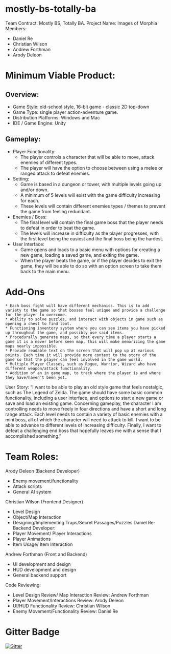 # mostly-bs-totally-ba

Team Contract: Mostly BS, Totally BA.
Project Name: Images of Morphia
Members: 
* Daniel Re
* Christian Wilson
* Andrew Forthman
* Arody Deleon



Minimum Viable Product:
=========================
Overview:
-------------------------
* Game Style: old-school style, 16-bit game - classic 2D top-down 
* Game Type: single player action-adventure game. 
* Distribution Platforms:  Windows and Mac
* IDE / Game Engine: Unity

Gameplay:
-------------------------
* Player Functionality:
	* The player controls a character that will be able to move, attack enemies of different types.
	* The player will have the option to choose between using a melee or ranged attack to defeat enemies.
* Setting:
	* Game is based in a dungeon or tower, with multiple levels going up and/or down.
	* A minimum of 5 levels will exist with the game difficulty increasing for each.
	* These levels will contain different enemies types / themes to prevent the game from feeling redundant. 
* Enemies / Boss:
	* The final level will contain the final game boss that the player needs to defeat in order to beat the game. 
	* The levels will increase in difficulty as the player progresses, with the first level being the easiest and the final boss being the hardest. 
* User Interface:
	* Game opens and loads to a basic menu with options for creating a new game,  loading a saved game, and exiting the game.
	* When the player beats the game, or if the player decides to exit the game, they will be able to do so with an option screen to take them back to the main menu.






Add-Ons
=========
	* Each boss fight will have different mechanics. This is to add variety to the game so that bosses feel unique and provide a challenge for the player to overcome.
	* Ability to solve puzzles, and interact with objects in game such as opening a chest to find loot.
	* Functioning inventory system where you can see items you have picked up throughout the game, and possibly use said items.
	* Procedurally generate maps, so that every time a player starts a game it is a never before seen map, this will make memorizing the game maps nearly impossible.
	* Provide readable text on the screen that will pop up at various points. Each time it will provide more context to the story of the game so that the player can feel involved in the game world.
	* Multiple Player Classes, such as Rogue, Warrior, Wizard who have different weapon/attack functionality.
	* Addition of an in game map, to track where the player is and where they have/haven’t been yet.


User Story:
             “I want to be able to play an old style game that feels nostalgic, such as The Legend of Zelda. The game should have some basic common functionality, including a user interface, and options to start a new game or save and load an existing game. Concerning gameplay, the character I am controlling needs to move freely in four directions and have a short and long range attack. Each level needs to contain a variety of basic enemies with a mini boss, all of which the character will need to attack to kill. I want to be able to advance to different levels of increasing difficulty. Finally, I want to defeat a challenging end boss that hopefully leaves me with a sense that I accomplished something.”   




Team Roles:
==============
Arody Deleon (Backend Developer)
* Enemy movement/functionality
* Attack scripts
* General AI system


Christian Wilson (Frontend Designer)
* Level Design
* Object/Map Interaction
* Designing/Implementing Traps/Secret Passages/Puzzles
Daniel Re- Backend Developer:
* Player Movement/ Player Interactions
* Player Animations
* Item Usage/ Item Interaction


Andrew Forthman (Front and Backend)
* UI development and design
* HUD development and design
* General backend support


Code Reviewing:
* Level Design Review/ Map Interaction Review: Andrew Forthman
* Player Movement/Interactions Review: Arody Deleon
* UI/HUD Functionality Review: Christian Wilson
* Enemy Movement/Functionality Review: Daniel Re





Gitter Badge
==============
[![Gitter](https://badges.gitter.im/Join%20Chat.svg)](https://gitter.im/MostlyBSTotallyBA/Project_Discussion?utm_source=badge&utm_medium=badge&utm_campaign=pr-badge&utm_content=badge)
